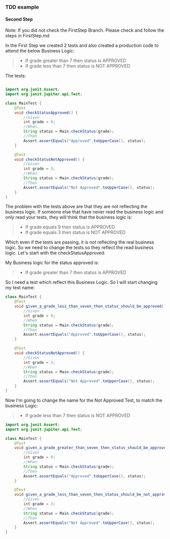 ### TDD example
#### Second Step

Note: If you did not check the FirstStep Branch. Please check and follow the steps in FirstStep.md

In the First Step we created 2 tests and also created a production code to attend the below Business Logic:

> - If grade greater than 7 then status is APPROVED
> - If grade less than 7 then status is NOT APPROVED

The tests:

```java

import org.junit.Assert;
import org.junit.jupiter.api.Test;

class MainTest {
    @Test
    void checkStatusApproved() {
        //Given
        int grade = 9;
        //When
        String status = Main.checkStatus(grade);
        //Then
        Assert.assertEquals("Approved".toUpperCase(), status);
    }

    @Test
    void checkStatusNotApproved() {
        //Given
        int grade = 3;
        //When
        String status = Main.checkStatus(grade);
        //Then
        Assert.assertEquals("Not Approved".toUpperCase(), status);
    }
}

```

The problem with the tests above are that they are not reflecting the business logic. If someone else that have never
read the business logic and only read your tests, they will think that the business logic is:

> - If grade equals 9 then status is APPROVED
> - If grade equals 3 then status is NOT APPROVED

Which even if the tests are passing, it is not reflecting the real business logic.
So we need to change the tests so they reflect the read business logic. Let's start with the checkStatusApproved.

My Business logic for the status approved is:

> - If grade greater than 7 then status is APPROVED

So I need a test which reflect this Business Logic. So I will start changing my test name:

```java
class MainTest {
    @Test
    void given_a_grade_less_than_seven_then_status_should_be_approved() {
        //Given
        int grade = 9;
        //When
        String status = Main.checkStatus(grade);
        //Then
        Assert.assertEquals("Approved".toUpperCase(), status);
    }

    @Test
    void checkStatusNotApproved() {
        //Given
        int grade = 3;
        //When
        String status = Main.checkStatus(grade);
        //Then
        Assert.assertEquals("Not Approved".toUpperCase(), status);
    }
}
```

Now I'm going to change the name for the Not Approved Test, to match the business Logic:

> - If grade less than 7 then status is NOT APPROVED

```java
import org.junit.Assert;
import org.junit.jupiter.api.Test;

class MainTest {
    @Test
    void given_a_grade_greater_than_seven_then_status_should_be_approved() {
        //Given
        int grade = 9;
        //When
        String status = Main.checkStatus(grade);
        //Then
        Assert.assertEquals("Approved".toUpperCase(), status);
    }

    @Test
    void given_a_grade_less_than_seven_then_status_should_be_not_approved() {
        //Given
        int grade = 3;
        //When
        String status = Main.checkStatus(grade);
        //Then
        Assert.assertEquals("Not Approved".toUpperCase(), status);
    }
}
```

